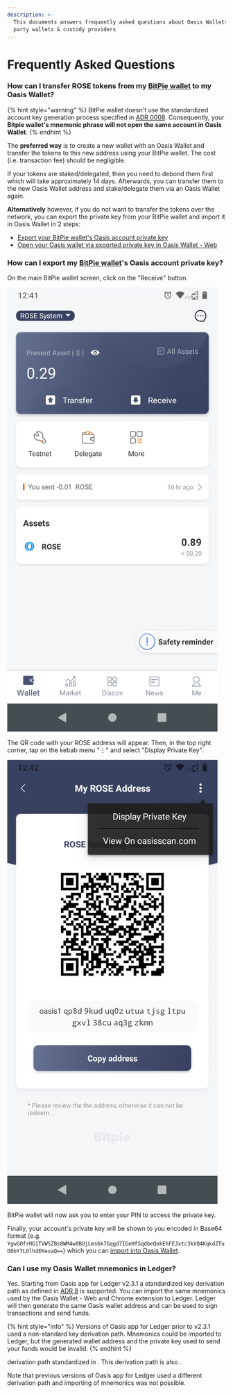 ```yaml
---
description: >-
  This documents answers frequently asked questions about Oasis Wallets and 3rd
  party wallets & custody providers
---
```


# Frequently Asked Questions

### How can I transfer ROSE tokens from my [BitPie wallet](holding-rose-tokens/bitpie-wallet.md) to my Oasis Wallet?

{% hint style="warning" %}
BitPie wallet doesn't use the standardized account key generation process specified in [ADR 0008](https://github.com/oasisprotocol/oasis-core/blob/master/docs/adr/0008-standard-account-key-generation.md). Consequently, your **Bitpie wallet's mnemonic phrase will not open the same account in Oasis Wallet**.
{% endhint %}

The **preferred way** is to create a new wallet with an Oasis Wallet and transfer the tokens to this new address using your BitPie wallet. The cost (i.e. transaction fee) should be negligible.

If your tokens are staked/delegated, then you need to debond them first which will take approximately 14 days. Afterwards, you can transfer them to the new Oasis Wallet address and stake/delegate them via an Oasis Wallet again.

**Alternatively** however, if you do not want to transfer the tokens over the network, you can export the private key from your BitPie wallet and import it in Oasis Wallet in 2 steps:

* [Export your BitPie wallet's Oasis account private key](faq.md#how-can-i-export-my-bitpie-wallets-oasis-account-private-key)
* [Open your Oasis wallet via exported private key in Oasis Wallet - Web](https://docs.oasis.dev/general/manage-tokens/oasis-wallets/web#open-wallet-via-private-key)

### How can I export my [BitPie wallet](holding-rose-tokens/bitpie-wallet.md)'s Oasis account private key?

On the main BitPie wallet screen, click on the "Receive" button.

![](../.gitbook/assets/bitpie-mainscreen.png)

The QR code with your ROSE address will appear. Then, in the top right corner, tap on the kebab menu "⋮" and select "Display Private Key"_._

![](../.gitbook/assets/bitpie-show-private-key.png)

BitPie wallet will now ask you to enter your PIN to access the private key.

Finally, your account's private key will be shown to you encoded in Base64 format (e.g. `YgwGOfrHG1TVWSZBs8WM4w0BUjLmsbk7Gqgd7IGeHfSqdbeQokEhFEJxtc3kVQ4KqkdZTuD0bY7LOlhdEKevaQ==`) which you can [import into Oasis Wallet](oasis-wallets/web.md#access-an-existing-wallet).

### Can I use my Oasis Wallet mnemonics in Ledger?

Yes. Starting from Oasis app for Ledger v2.3.1 a standardized key derivation path as defined in [ADR 8](https://github.com/oasisprotocol/oasis-core/blob/master/docs/adr/0008-standard-account-key-generation.md) is supported. You can import the same mnemonics used by the Oasis Wallet - Web and Chrome extension to Ledger. Ledger will then generate the same Oasis wallet address and can be used to sign transactions and send funds.

{% hint style="info" %}
Versions of Oasis app for Ledger prior to v2.3.1 used a non-standard key derivation path. Mnemonics could be imported to Ledger, but the generated wallet address and the private key used to send your funds would be invalid.
{% endhint %}

&#x20;derivation path standardized in . This derivation path is also .

Note that previous versions of Oasis app for Ledger used a different derivation path and importing of mnemonics was not possible.
